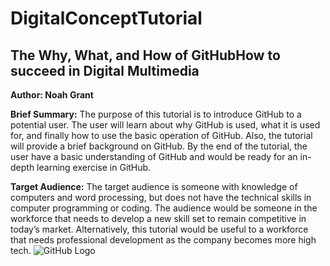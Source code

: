 # DigitalConceptTutorial

## The Why, What, and How of GitHubHow to succeed in Digital Multimedia

**Author:  Noah Grant**

**Brief Summary:**  The purpose of this tutorial is to introduce GitHub to a potential user.  The user will learn about why GitHub is used, what it is used for, and finally how to use the basic operation of GitHub.  Also, the tutorial will provide a brief background on GitHub.  By the end of the tutorial, the user have a basic understanding of GitHub and would be ready for an in-depth learning exercise in GitHub.  

**Target Audience:**  The target audience is someone with knowledge of computers and word processing, but does not have the technical skills in computer programming or coding.  The audience would be someone in the workforce that needs to develop a new skill set to remain competitive in today’s market.  Alternatively, this tutorial would be useful to a workforce that needs professional development as the company becomes more high tech.
![GitHub Logo](/images/logo.png)
